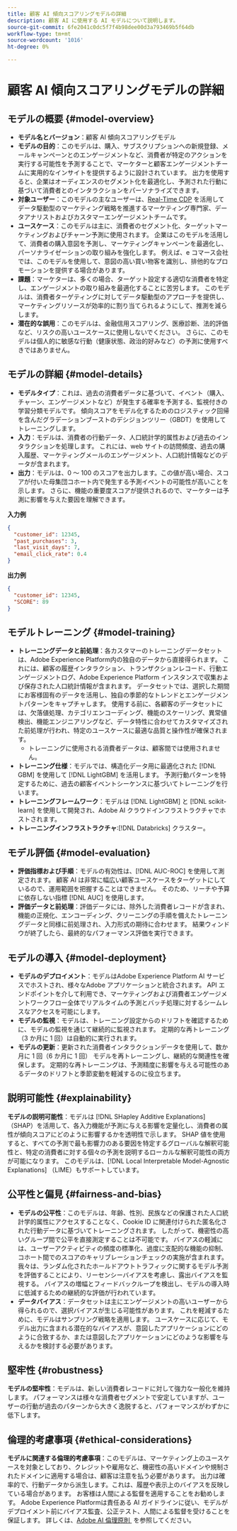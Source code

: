 ```yaml
---
title: 顧客 AI 傾向スコアリングモデルの詳細
description: 顧客 AI に使用する AI モデルについて説明します。
source-git-commit: 6fe2041c0dc5f7f4b98dee00d3a793469b5f64db
workflow-type: tm+mt
source-wordcount: '1016'
ht-degree: 0%

---
```


# 顧客 AI 傾向スコアリングモデルの詳細

## モデルの概要 {#model-overview}

* **モデル名とバージョン**：顧客 AI 傾向スコアリングモデル
* **モデルの目的**：このモデルは、購入、サブスクリプションへの新規登録、メールキャンペーンとのエンゲージメントなど、消費者が特定のアクションを実行する可能性を予測することで、マーケターと顧客エンゲージメントチームに実用的なインサイトを提供するように設計されています。 出力を使用すると、企業はオーディエンスのセグメント化を最適化し、予測された行動に基づいて消費者とのインタラクションをパーソナライズできます。
* **対象ユーザー**：このモデルの主なユーザーは、[Real-Time CDP](../../rtcdp/home.md) を活用してデータ駆動型のマーケティング戦略を推進するマーケティング専門家、データアナリストおよびカスタマーエンゲージメントチームです。
* **ユースケース**：このモデルは主に、消費者のセグメント化、ターゲットマーケティングおよびチャーン予測に使用されます。 企業はこのモデルを活用して、消費者の購入意図を予測し、マーケティングキャンペーンを最適化し、パーソナライゼーションの取り組みを強化します。 例えば、e コマース会社では、このモデルを使用して、意図の高い買い物客を識別し、排他的なプロモーションを提供する場合があります。
* **課題**：マーケターは、多くの場合、ターゲット設定する適切な消費者を特定し、エンゲージメントの取り組みを最適化することに苦労します。 このモデルは、消費者ターゲティングに対してデータ駆動型のアプローチを提供し、マーケティングリソースが効率的に割り当てられるようにして、推測を減らします。
* **潜在的な誤用**：このモデルは、金融信用スコアリング、医療診断、法的評価など、リスクの高いユースケースに使用しないでください。 さらに、このモデルは個人的に敏感な行動（健康状態、政治的好みなど）の予測に使用すべきではありません。

## モデルの詳細 {#model-details}

* **モデルタイプ**：これは、過去の消費者データに基づいて、イベント（購入、チャーン、エンゲージメントなど）が発生する確率を予測する、監視付きの学習分類モデルです。 傾向スコアをモデル化するためのロジスティック回帰を含んだグラデーションブーストのデシジョンツリー（GBDT）を使用してトレーニングします。
* **入力**：モデルは、消費者の行動データ、人口統計学的属性および過去のインタラクションを処理します。 これには、web サイトの訪問頻度、過去の購入履歴、マーケティングメールのエンゲージメント、人口統計情報などのデータが含まれます。
* **出力**：モデルは、0 ～ 100 のスコアを出力します。この値が高い場合、スコアが付いた母集団コホート内で発生する予測イベントの可能性が高いことを示します。 さらに、機能の重要度スコアが提供されるので、マーケターは予測に影響を与えた要因を理解できます。

**入力例**

```json
{ 
  "customer_id": 12345, 
  "past_purchases": 3, 
  "last_visit_days": 7,
  "email_click_rate": 0.4 
}
```

**出力例**

```json
{ 
  "customer_id": 12345,
  "SCORE": 89 
}
```

## モデルトレーニング {#model-training}

* **トレーニングデータと前処理**：各カスタマーのトレーニングデータセットは、Adobe Experience Platform内の独自のデータから直接得られます。 これには、顧客の履歴インタラクション、トランザクションレコード、行動エンゲージメントログ、Adobe Experience Platform インスタンスで収集および保存された人口統計情報が含まれます。 データセットでは、選択した期間にお客様固有のデータを活用し、独自の季節的なトレンドとエンゲージメントパターンをキャプチャします。 使用する前に、各顧客のデータセットには、欠落値処理、カテゴリエンコーディング、機能のスケーリング、異常値検出、機能エンジニアリングなど、データ特性に合わせてカスタマイズされた前処理が行われ、特定のユースケースに最適な品質と操作性が確保されます。
   * トレーニングに使用される消費者データは、顧客間では使用されません。
* **トレーニング仕様**：モデルでは、構造化データ用に最適化された [!DNL GBM] を使用して [!DNL LightGBM] を活用します。 予測行動パターンを特定するために、過去の顧客イベントシーケンスに基づいてトレーニングを行います。
* **トレーニングフレームワーク**：モデルは [!DNL LightGBM] と [!DNL scikit-learn] を使用して開発され、Adobe AI クラウドインフラストラクチャでホストされます。
* **トレーニングインフラストラクチャ**:[!DNL Databricks] クラスター。

## モデル評価 {#model-evaluation}

* **評価指標および手順**：モデルの有効性は、[!DNL AUC-ROC] を使用して測定されます。 顧客 AI は非常に幅広い顧客ユースケースをターゲットにしているので、運用範囲を把握することはできません。 そのため、リーチや予算に依存しない指標 [!DNL AUC] を使用します。
* **評価データと前処理**：評価データには、除外した消費者レコードが含まれ、機能の正規化、エンコーディング、クリーニングの手順を備えたトレーニングデータと同様に前処理され、入力形式の期待に合わせます。 結果ウィンドウが終了したら、最終的なパフォーマンス評価を実行できます。

## モデルの導入 {#model-deployment}

* **モデルのデプロイメント**：モデルはAdobe Experience Platform AI サービスでホストされ、様々なAdobe アプリケーションと統合されます。 API エンドポイントを介して利用でき、マーケティングおよび消費者エンゲージメントワークフロー全体でリアルタイムの予測とバッチ処理に対するシームレスなアクセスを可能にします。
* **モデルの監視**：モデルは、トレーニング設定からのドリフトを確認するために、モデルの監視を通じて継続的に監視されます。 定期的な再トレーニング（3 か月に 1 回）は自動的に実行されます。
* **モデルの更新**：更新された消費者インタラクションデータを使用して、数か月に 1 回（6 か月に 1 回） モデルを再トレーニングし、継続的な関連性を確保します。 定期的な再トレーニングは、予測精度に影響を与える可能性のあるデータのドリフトと季節変動を軽減するのに役立ちます。

## 説明可能性 {#explainability}

**モデルの説明可能性**：モデルは [!DNL SHapley Additive Explanations] （SHAP）を活用して、各入力機能が予測に与える影響を定量化し、消費者の属性が傾向スコアにどのように影響するかを透明性で示します。 SHAP 値を使用すると、すべての予測で最も影響力のある要因を特定するグローバルな解釈可能性と、特定の消費者に対する個々の予測を説明するローカルな解釈可能性の両方が可能になります。 このモデルは、[!DNL Local Interpretable Model-Agnostic Explanations] （LIME）もサポートしています。

## 公平性と偏見 {#fairness-and-bias}

* **モデルの公平性**：このモデルは、年齢、性別、民族などの保護された人口統計学的属性にアクセスすることなく、Cookie ID に関連付けられた匿名化された行動データに基づいてトレーニングされます。 したがって、機密性の高いグループ間で公平を直接測定することは不可能です。 バイアスの軽減には、ユーザーアクティビティの頻度の標準化、過度に支配的な機能の抑制、コホート間でのスコアのキャリブレーションチェックの実施が含まれます。 我々は、ランダム化されたホールドアウトトラフィックに関するモデル予測を評価することにより、リーセンシーバイアスを考慮し、露出バイアスを監視する。 バイアスの増幅とフィードバックループを検出し、モデルの導入時に低減するための継続的な評価が行われています。
* **データバイアス**：データセットは主にエンゲージメントの高いユーザーから得られるので、選択バイアスが生じる可能性があります。 これを軽減するために、モデルはサンプリング戦略を適用します。 ユースケースに応じて、モデル出力に含まれる潜在的なバイアスが、意図したアプリケーションにどのように合致するか、または意図したアプリケーションにどのような影響を与えるかを検討する必要があります。

## 堅牢性 {#robustness}

**モデルの堅牢性**：モデルは、新しい消費者レコードに対して強力な一般化を維持します。 パフォーマンスは様々な消費者セグメントで安定していますが、ユーザーの行動が過去のパターンから大きく逸脱すると、パフォーマンスがわずかに低下します。

## 倫理的考慮事項 {#ethical-considerations}

**モデルに関連する倫理的考慮事項**：このモデルは、マーケティング上のユースケースを対象としており、クレジットや雇用など、機密性の高いドメインや規制されたドメインに適用する場合は、顧客は注意を払う必要があります。 出力は確率的で、行動データから派生します。これは、履歴や表示上のバイアスを反映している場合があります。 お客様は人間による監督を適用することをお勧めします。 Adobe Experience Platformは責任ある AI ガイドラインに従い、モデルがデプロイメント前にバイアス監査、公正テスト、人間による監督を受けることを保証します。 詳しくは、[Adobe AI 倫理原則 &#x200B;](https://www.adobe.com/content/dam/cc/en/ai-ethics/pdfs/Adobe-AI-Ethics-Principles.pdf?msockid=0d85c8269eb36f0801d0ddb49fd16ebc) を参照してください。